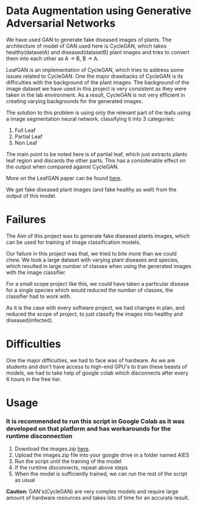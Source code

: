# Data Augmentation using Generative Adversarial Networks

We have used GAN to generate fake diseased images of plants. The architecture of model of GAN used here is CycleGAN, which takes healthy(datasetA) and diseased(datasetB) plant images and tries to convert them into each other as A -> B, B -> A.

LeafGAN is an implementation of CycleGAN, which tries to address some issues related to CycleGAN. One the major drawbacks of CycleGAN is its difficulties with the background of the plant images. The background of the image dataset we have used in this project is very consistent as they were taken in the lab environment. As a result, CycleGAN is not very efficient in creating varying backgrounds for the generated images.

The solution to this problem is using only the relevant part of the leafs using a image segmentation neural network, classifying it into 3 categories:
1. Full Leaf
2. Partial Leaf
3. Non Leaf

The main point to be noted here is of partial leaf, which just extracts plants leaf region and discards the other parts. This has a considerable effect on the output when compared against CycleGAN.

More on the LeafGAN paper can be found [here](https://arxiv.org/abs/2002.10100).

We get fake diseased plant images (and fake healthy as well) from the output of this model.

# Failures
The Aim of this project was to generate fake diseased plants images, which can be used for training of image classification models.

Our failure in this project was that, we tried to bite more than we could chew. We took a large dataset with varying plant diseases and species, which resulted in large number of classes when using the generated images with the image classifier.

For a small scope project like this, we could have taken a particular disease for a single species which would reduced the number of classes, the classifier had to work with.

As it is the case with every software project, we had changes in plan, and reduced the scope of project, to just classify the images into healthy and diseased(infected).

# Difficulties
One the major difficulties, we had to face was of hardware. As we are students and don't have access to high-end GPU's to train these beasts of models, we had to take help of google colab which disconnects after every 6 hours in the free tier.

# Usage

### It is recommended to run this script in Google Colab as it was developed on that platform and has workarounds for the runtime disconnection

1. Download the images.zip [here](https://drive.google.com/drive/folders/1GtbeJWkFxoYc-Q_YchgrzR-NOWKGiXwY?usp=sharing).
2. Upload the images.zip file into your google drive in a folder named AIES
3. Run the script until the training of the model
4. If the runtime disconnects, repeat above steps
5. When the model is sufficiently trained, we can run the rest of the script as usual

**Caution:** GAN's(CycleGAN) are very complex models and require large amount of hardware resources and takes lots of time for an accurate result.